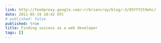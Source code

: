 ```yaml
---
link: http://feedproxy.google.com/~r/briancray/blog/~3/85YfY2t9ehc/
date: 2011-05-19 18:42 UTC
# published: false
published: true
title: Finding success as a web developer
tags: []
---
```



